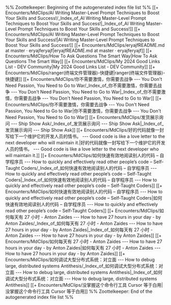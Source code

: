 %% Zoottelkeeper: Beginning of the autogenerated index file list  %%
 [[+ Encounters/MdClips/AI Writing Master-Level Prompt Techniques to Boost Your Skills and Success!/_Index_of_AI Writing Master-Level Prompt Techniques to Boost Your Skills and Success!|_Index_of_AI Writing Master-Level Prompt Techniques to Boost Your Skills and Success!]]
 [[+ Encounters/MdClips/AI Writing Master-Level Prompt Techniques to Boost Your Skills and Success!|AI Writing Master-Level Prompt Techniques to Boost Your Skills and Success!]]
 [[+ Encounters/MdClips/eryajfREADME.md at master · eryajferyajf|eryajfREADME.md at master · eryajferyajf]]
 [[+ Encounters/MdClips/How To Ask Questions The Smart Way|How To Ask Questions The Smart Way]]
 [[+ Encounters/MdClips/My 2024 Good Links List - DEV Community|My 2024 Good Links List - DEV Community]]
 [[+ Encounters/MdClips/ranger(终端文件管理器)-快捷键|ranger(终端文件管理器)-快捷键]]
 [[+ Encounters/MdClips/你不需要激情，你需要去战争 --- You Don't Need Passion, You Need to Go to War/_Index_of_你不需要激情，你需要去战争 --- You Don't Need Passion, You Need to Go to War|_Index_of_你不需要激情，你需要去战争 --- You Don't Need Passion, You Need to Go to War]]
 [[+ Encounters/MdClips/你不需要激情，你需要去战争 --- You Don't Need Passion, You Need to Go to War|你不需要激情，你需要去战争 --- You Don't Need Passion, You Need to Go to War]]
 [[+ Encounters/MdClips/发货展示询问 --- Ship  Show  Ask/_Index_of_发货展示询问 --- Ship  Show  Ask|_Index_of_发货展示询问 --- Ship  Show  Ask]]
 [[+ Encounters/MdClips/好的代码就像一封写给下一个维护它的开发人员的情书。 --- Good code is like a love letter to the next developer who will maintain it.|好的代码就像一封写给下一个维护它的开发人员的情书。 --- Good code is like a love letter to the next developer who will maintain it.]]
 [[+ Encounters/MdClips/如何快速有效地阅读别人的代码 – 自学程序员 --- How to quickly and effectively read other people’s code – Self-Taught Coders/_Index_of_如何快速有效地阅读别人的代码 – 自学程序员 --- How to quickly and effectively read other people’s code – Self-Taught Coders|_Index_of_如何快速有效地阅读别人的代码 – 自学程序员 --- How to quickly and effectively read other people’s code – Self-Taught Coders]]
 [[+ Encounters/MdClips/如何快速有效地阅读别人的代码 – 自学程序员 --- How to quickly and effectively read other people’s code – Self-Taught Coders|如何快速有效地阅读别人的代码 – 自学程序员 --- How to quickly and effectively read other people’s code – Self-Taught Coders]]
 [[+ Encounters/MdClips/如何每天有 27 小时 - Anton Zaides --- How to have 27 hours in your day - by Anton Zaides/_Index_of_如何每天有 27 小时 - Anton Zaides --- How to have 27 hours in your day - by Anton Zaides|_Index_of_如何每天有 27 小时 - Anton Zaides --- How to have 27 hours in your day - by Anton Zaides]]
 [[+ Encounters/MdClips/如何每天有 27 小时 - Anton Zaides --- How to have 27 hours in your day - by Anton Zaides|如何每天有 27 小时 - Anton Zaides --- How to have 27 hours in your day - by Anton Zaides]]
 [[+ Encounters/MdClips/如何调试大型分布式系统：对立面 --- How to debug large, distributed systems Antithesis/_Index_of_如何调试大型分布式系统：对立面 --- How to debug large, distributed systems Antithesis|_Index_of_如何调试大型分布式系统：对立面 --- How to debug large, distributed systems Antithesis]]
 [[+ Encounters/MdClips/没掌握这个命令行工具 Cursor 等于白用|没掌握这个命令行工具 Cursor 等于白用]]
%% Zoottelkeeper: End of the autogenerated index file list  %%
